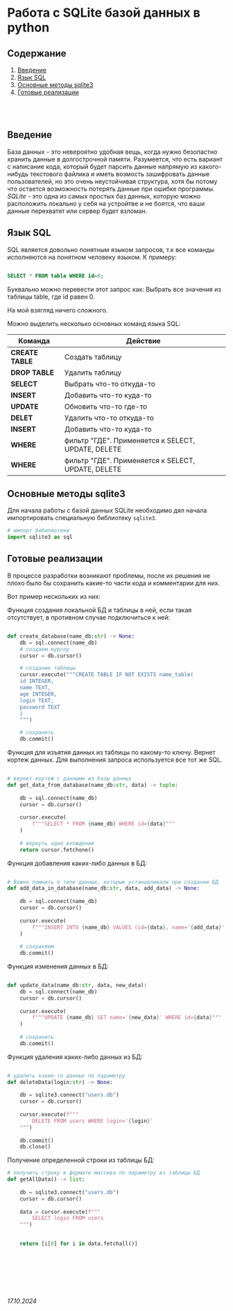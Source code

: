 # **Работа с SQLite базой данных в python**

## Содержание

1. [Введение](./sqlite3.md#введение)
2. [Язык SQL](./sqlite3.md#язык-sql)
3. [Основные методы sqlite3](./sqlite3.md#основные-методы-sqlite3)
4. [Готовые реализации](./sqlite3.md#готовые-реализации)

<br><br>

## Введение

База данных - это невероятно удобная вещь, когда нужно безопастно хранить данные в долгострочной памяти. Разумеется, что есть вариант с написание кода, который будет парсить данные напрямую из какого-нибудь текстового файлика и иметь возмость зашифровать данные пользователей, но это очень неустойчивая структура, хотя бы потому что остается возможность  потерять данные при ошибке программы. *SQLite* - это одна из самых простых баз данных, которую можно расположить локально у себя на устройтве и не боятся, что ваши данные перехватят или сервер будет взломан.

## Язык SQL 

SQL является довольно понятным языком запросов, т.к все команды исполняются на понятном человеку языком. К примеру:

```sql

SELECT * FROM table WHERE id=0;

```

Буквально можно перевести этот запрос как: 
Выбрать все значения из таблицы table, где id равен 0.

На мой взягляд ничего сложного.

Можно выделить несколько основных команд языка SQL:

| Команда | Действие                                    |
| ------------------ | ------------------------------------------- |
| **CREATE TABLE**        | Создать таблицу |
| **DROP TABLE**        | Удалить таблицу |
| **SELECT**        | Выбрать что-то откуда-то |
| **INSERT**        | Добавить что-то куда-то |
| **UPDATE**        | Обновить что-то где-то |
| **DELET**        | Удалить что-то откуда-то |
| **INSERT**        | Добавить что-то куда-то |
| **WHERE**        | фильтр "ГДЕ". Применяется  к SELECT, UPDATE, DELETE |
| **WHERE**        | фильтр "ГДЕ". Применяется  к SELECT, UPDATE, DELETE |





## Основные методы sqlite3

Для начала работы с базой данных SQLite необходимо дял начала импортировать специальную библиотеку `sqlite3`.

```python
# импорт бибилиотеки
import sqlite3 as sql
```




## Готовые реализации

В процессе разработки возникают проблемы, после их решения не плохо было бы сохранить какие-то части кода и комментарии для них.

Вот пример нескольких из них:

Функция создания локальной БД и таблицы в ней, если такая отсутствует, в противном случае подключиться к ней:

```python

def create_database(name_db:str) -> None:
    db = sql.connect(name_db)
    # создаем курсор
    cursor = db.cursor()

    # создание таблицы
    cursor.execute("""CREATE TABLE IF NOT EXISTS name_table(
    id INTEGER,
    name TEXT,
    age INTEGER,
    login TEXT,
    password TEXT
    )
    """)

    # сохранить
    db.commit()

```

Функция для изъятия данных из таблицы по какому-то ключу. Вернет кортеж данных. Для выполнения запроса используется все тот же SQL.

```python

# вернет кортеж с данными из базы данных
def get_data_from_database(name_db:str, data) -> tuple:
    
    db = sql.connect(name_db)
    cursor = db.cursor()
    
    cursor.execute(
        f"""SELECT * FROM {name_db} WHERE id={data}"""
    )
    
    # вернуть одно вхождение
    return cursor.fetchone()

```

Функция добавления каких-либо данных в БД:

```python

# Важно помнить о типе данных, которые устанавливали при создании БД
def add_data_in_database(name_db:str, data, add_data) -> None:
    
    db = sql.connect(name_db)
    cursor = db.cursor()
    
    cursor.execute(
        f"""INSERT INTO {name_db} VALUES (id={data}, name='{add_data}')"""
    )
    
    # сохраняем
    db.commit()

```

Функция изменения данных в БД:

```python

def update_data(name_db:str, data, new_data):
    db = sql.connect(name_db)
    cursor = db.cursor()
    
    cursor.execute(
        f"""UPDATE {name_db} SET name='{new_data}' WHERE id={data}"""
    )
    
    # сохранить
    db.commit()

```

Функция удаления каких-либо данных из БД:

```python

# удалить какие-то данных по параметру
def deleteData(login:str) -> None:
    
    db = sqlite3.connect("users.db")
    cursor = db.cursor()
    
    cursor.execute(f"""
        DELETE FROM users WHERE login='{login}'
    """)
    
    db.commit()
    db.close()

```

Получение определенной строки из таблицы БД:

```python
# получить строку в формате массива по параметру из таблицы БД
def getAllData() -> list:
    
    db = sqlite3.connect("users.db")
    cursor = db.cursor()
    
    data = cursor.execute(f"""
        SELECT login FROM users
    """)

    
    return [i[0] for i in data.fetchall()]

```


<br><br>

<br><br>

###### 17.10.2024
